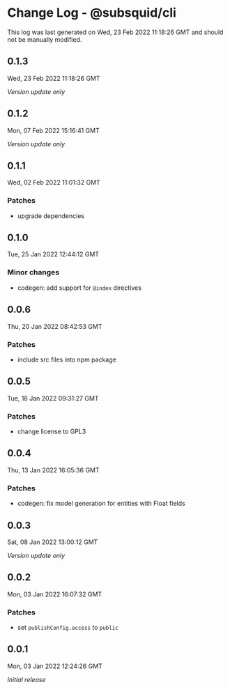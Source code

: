 # Change Log - @subsquid/cli

This log was last generated on Wed, 23 Feb 2022 11:18:26 GMT and should not be manually modified.

## 0.1.3
Wed, 23 Feb 2022 11:18:26 GMT

_Version update only_

## 0.1.2
Mon, 07 Feb 2022 15:16:41 GMT

_Version update only_

## 0.1.1
Wed, 02 Feb 2022 11:01:32 GMT

### Patches

- upgrade dependencies

## 0.1.0
Tue, 25 Jan 2022 12:44:12 GMT

### Minor changes

- codegen: add support for `@index` directives

## 0.0.6
Thu, 20 Jan 2022 08:42:53 GMT

### Patches

- include src files into npm package

## 0.0.5
Tue, 18 Jan 2022 09:31:27 GMT

### Patches

- change license to GPL3

## 0.0.4
Thu, 13 Jan 2022 16:05:36 GMT

### Patches

- codegen: fix model generation for entities with Float fields

## 0.0.3
Sat, 08 Jan 2022 13:00:12 GMT

_Version update only_

## 0.0.2
Mon, 03 Jan 2022 16:07:32 GMT

### Patches

- set `publishConfig.access` to `public`

## 0.0.1
Mon, 03 Jan 2022 12:24:26 GMT

_Initial release_

